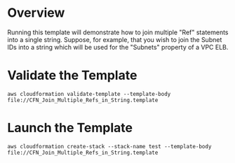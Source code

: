 # Overview
Running this template will demonstrate how to join multiple "Ref" statements into a single string. Suppose, for example, that you wish to join the Subnet IDs into a string which will be used for the "Subnets" property of a VPC ELB.

# Validate the Template

    aws cloudformation validate-template --template-body file://CFN_Join_Multiple_Refs_in_String.template

# Launch the Template

    aws cloudformation create-stack --stack-name test --template-body file://CFN_Join_Multiple_Refs_in_String.template